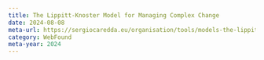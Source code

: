 ```yaml
---
title: The Lippitt-Knoster Model for Managing Complex Change
date: 2024-08-08
meta-url: https://sergiocaredda.eu/organisation/tools/models-the-lippitt-knoster-model-for-managing-complex-change/
category: WebFound
meta-year: 2024
---
```

